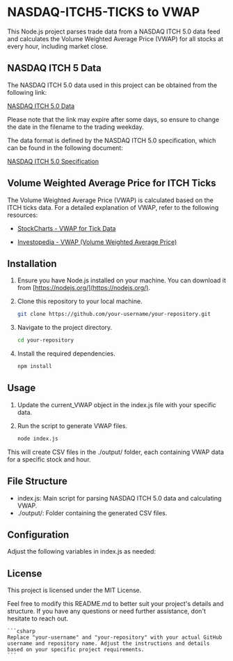 # NASDAQ-ITCH5-TICKS to VWAP 

This Node.js project parses trade data from a NASDAQ ITCH 5.0 data feed and calculates the Volume Weighted Average Price (VWAP) for all stocks at every hour, including market close.

## NASDAQ ITCH 5 Data

The NASDAQ ITCH 5.0 data used in this project can be obtained from the following link:

[NASDAQ ITCH 5.0 Data](https://emi.nasdaq.com/ITCH/Nasdaq%20ITCH/01302019.NASDAQ_ITCH50.gz)

Please note that the link may expire after some days, so ensure to change the date in the filename to the trading weekday.

The data format is defined by the NASDAQ ITCH 5.0 specification, which can be found in the following document:

[NASDAQ ITCH 5.0 Specification](https://www.nasdaqtrader.com/content/technicalsupport/specifications/dataproducts/NQTVITCHspecification.pdf)

## Volume Weighted Average Price for ITCH Ticks

The Volume Weighted Average Price (VWAP) is calculated based on the ITCH ticks data. For a detailed explanation of VWAP, refer to the following resources:

- [StockCharts - VWAP for Tick Data](http://stockcharts.com/school/doku.php?id=chart_school:technical_indicators:vwap_tick_data)

- [Investopedia - VWAP (Volume Weighted Average Price)](http://www.investopedia.com/terms/v/vwap.asp)

## Installation

1. Ensure you have Node.js installed on your machine. You can download it from [https://nodejs.org/](https://nodejs.org/).

2. Clone this repository to your local machine.

   ```bash
   git clone https://github.com/your-username/your-repository.git

3. Navigate to the project directory.

    ```bash
    cd your-repository

4. Install the required dependencies.

    ```bash
    npm install

## Usage 

1. Update the current_VWAP object in the index.js file with your specific data.

2. Run the script to generate VWAP files.

    ```bash
    node index.js

This will create CSV files in the ./output/ folder, each containing VWAP data for a specific stock and hour.

## File Structure

- index.js: Main script for parsing NASDAQ ITCH 5.0 data and calculating VWAP.
- ./output/: Folder containing the generated CSV files.

## Configuration
Adjust the following variables in index.js as needed:

## License
This project is licensed under the MIT License.

Feel free to modify this README.md to better suit your project's details and structure. If you have any questions or need further assistance, don't hesitate to reach out.

    ```csharp
    Replace "your-username" and "your-repository" with your actual GitHub username and repository name. Adjust the instructions and details based on your specific project requirements.
    ```